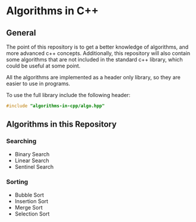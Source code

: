 # Algorithms in C++
## General
The point of this repository is to get a better knowledge of algorithms, and more advanced c++ concepts. Additionally, this repository will also contain some algorithms that are not included in the standard c++ library, which could be useful at some point.

All the algorithms are implemented as a header only library, so they are easier to use in programs.

To use the full library include the following header:
```cpp
#include "algorithms-in-cpp/algo.hpp"
```
## Algorithms in this Repository
### Searching
- Binary Search
- Linear Search
- Sentinel Search

### Sorting
- Bubble Sort
- Insertion Sort
- Merge Sort
- Selection Sort